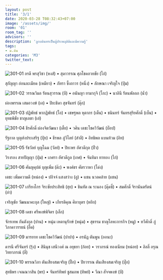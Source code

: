 ```yaml
---
layout: post
title: '3/1'
date: 2020-03-28 T08:32:43+07:00
image: '/assets/img/'
room: '01'
room_tag: ''
advisors: ''
description: 'ลูกบดินทรเป็นผู้ประพฤติดีและมีความรู้'
tags:
- ม.ต้น
categories: 'M3'
twitter_text:
---
```

![301-01](https://res.cloudinary.com/dbruw74ms/image/upload/r_8,c_fit,w_760/v1585362007/301-01_xlig0t.png)
อรดี พรสุวิชา (หงส์) • สุดาวรรณ ศุภโชคอวยชัย (ไก่)

สุกัญญา อ่อนละเมียด (เหมียว) • ภัทรา ซึ้งถาวร (หนึ่ง) • ลักษณา เจริญใจ (ปุ้ม)

![301-02](https://res.cloudinary.com/dbruw74ms/image/upload/r_8,c_fit,w_760/v1585362006/301-02_kfupjl.png)
วรรณวิมล รัตนสุวรรณ (บี) • อนันญา ยามากุจิ (โกะ) • นาลินี รัตนพัลลภ (น้ำ)

ผ่องพรรณ เสมอวงษ์ (เอ) • ปิยะธิดา สุขจันทร์ (ตุ๊ก)

![301-03](https://res.cloudinary.com/dbruw74ms/image/upload/r_8,c_fit,w_760/v1585362006/301-03_tzg7nq.png)
ปฏิพัทธ์ พากฎิพัทธ์ (โอ) • เชษฐพล หุตากร (เต็น) • ชนินทร์ จันทรสุริยศักดิ์ (เบ็น) • ยุทธพิชัย ชาญเลขา (เอ๋)

![301-04](https://res.cloudinary.com/dbruw74ms/image/upload/r_8,c_fit,w_760/v1585362009/301-04_lccm2f.png)
ธีรศักดิ์ ผ่องจิตวัฒนา (เตี้ย) • วศิน เตชะโชควิวัฒน์ (ป๊อป)

รัฐกาล บุญส่งประเสริฐ (ปุ้ย) • ธีรพล ภู่วิไลย์ (สำลี) • อิทธิพล แบนท้วม (อิท)

![301-05](https://res.cloudinary.com/dbruw74ms/image/upload/r_8,c_fit,w_760/v1585363310/301-05_yqsjcj.png)
รัชวัลย์ บุญโฉม (วัลย์) • ปิยะพร อัศวดีกุล (ปิ๋ว)

วิรงรอง สายปัญญา (ปุ๋ม) • เกศรา อัศวดีกูล (เกศ) • จันทิมา ทาทอง (ไก่)

![301-06](https://res.cloudinary.com/dbruw74ms/image/upload/r_8,c_fit,w_760/v1585363310/301-06_fz5gwj.png)
ศันญคุปต์ บุญเพิ่ม (ต๊ะ) • พงศ์ธร ศัตรวาหา (โด่ง)

เตชะ เพิ่มความดี (หน่อง) • ปกิจจ์ แสงสว่าง (อู) • แชน นวลคล้าย (แชน)

![301-07](https://res.cloudinary.com/dbruw74ms/image/upload/r_8,c_fit,w_760/v1585363310/301-07_hm1yii.png)
เกรียงไกร จิระชัยประสิทธิ (ฮุย) • ชินทัต ณ ระนอง (ตุ๊ดซี่) • สมศักดิ์ จิรานันตรัตน์ (อ๋า)

เจริญชัย วัฒนนาคะกุล (ใหญ่) • เกียรติคุณ ศิลาบุตร (หยิก)

![301-08](https://res.cloudinary.com/dbruw74ms/image/upload/r_8,c_fit,w_760/v1585363310/301-08_oeo5hf.png)
เดชา ศรีพงษ์พิจิตร (เล็ก)

จักรเทพ กันตังกุล (ปาน) • หนุ่ม เหตานุรักษ์ (หนุ่ม) • สุธรรม ชาญโลหะการกิจ (หมู) • ทวีศักดิ์ ภู่วิภาดาวรรธน์ (อิ๊ด)

![301-09](https://res.cloudinary.com/dbruw74ms/image/upload/r_8,c_fit,w_760/v1585363310/301-09_vb0iq0.png)
มารยาท เตชะโชควิวัฒน์ (ปาปา) • อรนัฏ ตันพูน (ออนะ)

ดารนี ศรีจันทร์ (รุ้ง) • สินินุช เสนีวงศ์ ณ อยุธยา (ก้อย) • วราภรณ์ ทองเนียม (หน่อย) • ลิลลี่ อรุณวิทยาภรณ์ (ลี่)

![301-10](https://res.cloudinary.com/dbruw74ms/image/upload/r_8,c_fit,w_760/v1585363311/301-10_bjiyj5.png)
พรรณวิภา ตันเสียงสมเจริญ (ปิ๊ก) • ปิยวรรณ ตันเสียงสมเจริญ (ปุ๊ก)

สุทธิพร เจณณวาสิน (พร) • จันทร์ทิพย์ ชูสมภพ (ทิพย์) • วีณา สัจจพงษ์ (บี)
